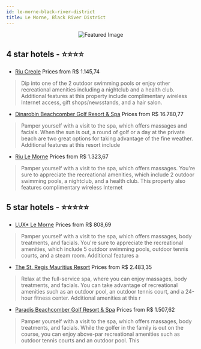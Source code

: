 ```yaml
---
id: le-morne-black-river-district
title: Le Morne, Black River District
---
```


<center><img src="https://i.travelapi.com/hotels/10000000/9770000/9767300/9767208/01cd4adb_z.jpg" alt="Featured Image" /></center>


##  4 star hotels - ⭐️⭐️⭐️⭐️

-    [Riu Creole](https://us.hurb.com/hotels/le-morne/riu-creole-JNP-JP875471?cmp=18055) Prices from R$ 1.145,74
   > Dip into one of the 2 outdoor swimming pools or enjoy other recreational amenities including a nightclub and a health club. Additional features at this property include complimentary wireless Internet access, gift shops/newsstands, and a hair salon.
-    [Dinarobin Beachcomber Golf Resort & Spa](https://us.hurb.com/hotels/le-morne/dinarobin-beachcomber-golf-resort-spa-JNP-JP318726?cmp=18055) Prices from R$ 16.780,77
   > Pamper yourself with a visit to the spa, which offers massages and facials. When the sun is out, a round of golf or a day at the private beach are two great options for taking advantage of the fine weather. Additional features at this resort include 
-    [Riu Le Morne](https://us.hurb.com/hotels/le-morne/riu-le-morne-JNP-JP077404?cmp=18055) Prices from R$ 1.323,67
   > Pamper yourself with a visit to the spa, which offers massages. You're sure to appreciate the recreational amenities, which include 2 outdoor swimming pools, a nightclub, and a health club. This property also features complimentary wireless Internet 

##  5 star hotels - ⭐️⭐️⭐️⭐️⭐️

-    [LUX* Le Morne](https://us.hurb.com/hotels/le-morne/lux-le-morne-JNP-JP038587?cmp=18055) Prices from R$ 808,69
   > Pamper yourself with a visit to the spa, which offers massages, body treatments, and facials. You're sure to appreciate the recreational amenities, which include 5 outdoor swimming pools, outdoor tennis courts, and a steam room. Additional features a
-    [The St. Regis Mauritius Resort](https://us.hurb.com/hotels/le-morne/the-st-regis-mauritius-resort-JNP-JP223075?cmp=18055) Prices from R$ 2.483,35
   > Relax at the full-service spa, where you can enjoy massages, body treatments, and facials. You can take advantage of recreational amenities such as an outdoor pool, an outdoor tennis court, and a 24-hour fitness center. Additional amenities at this r
-    [Paradis Beachcomber Golf Resort & Spa](https://us.hurb.com/hotels/le-morne/paradis-beachcomber-golf-resort-spa-JNP-JP064484?cmp=18055) Prices from R$ 1.507,62
   > Pamper yourself with a visit to the spa, which offers massages, body treatments, and facials. While the golfer in the family is out on the course, you can enjoy above-par recreational amenities such as outdoor tennis courts and an outdoor pool. This 
